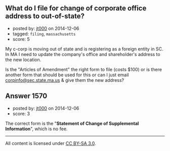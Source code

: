 ## What do I file for change of corporate office address to out-of-state?

- posted by: [jt000](https://stackexchange.com/users/4550640/jt000) on 2014-12-06
- tagged: `filing`, `massachusetts`
- score: 5

My c-corp is moving out of state and is registering as a foreign entity in SC. In MA I need to update the company's office and shareholder's address to the new location. 

Is the "Articles of Amendment" the right form to file (costs $100) or is there another form that should be used for this or can I just email corpinfo@sec.state.ma.us & give them the new address?


## Answer 1570

- posted by: [jt000](https://stackexchange.com/users/4550640/jt000) on 2014-12-06
- score: 3

The correct form is the "**Statement of Change of Supplemental Information**", which is no fee.



---

All content is licensed under [CC BY-SA 3.0](https://creativecommons.org/licenses/by-sa/3.0/).
